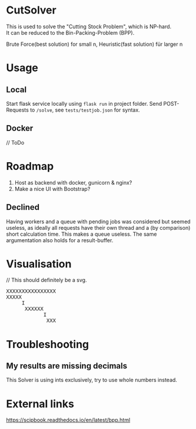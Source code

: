 # CutSolver

This is used to solve the "Cutting Stock Problem", which is NP-hard.  
It can be reduced to the Bin-Packing-Problem (BPP).

Brute Force(best solution) for small n, Heuristic(fast solution) für larger n

# Usage

## Local
Start flask service locally using `flask run` in project folder.
Send POST-Requests to `/solve`, see `tests/testjob.json` for syntax.

## Docker
// ToDo

# Roadmap
1. Host as backend with docker, gunicorn & nginx?
1. Make a nice UI with Bootstrap?

## Declined
Having workers and a queue with pending jobs was considered but seemed useless, 
as ideally all requests have their own thread and a (by comparison) short calculation time.
This makes a queue useless. The same argumentation also holds for a result-buffer.

# Visualisation
// This should definitely be a svg.
<pre>
XXXXXXXXXXXXXXXX  
XXXXX
     I  
      XXXXXX
            I
             XXX  
</pre>

# Troubleshooting

## My results are missing decimals
This Solver is using ints exclusively, try to use whole numbers instead.

# External links
https://scipbook.readthedocs.io/en/latest/bpp.html